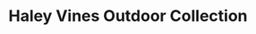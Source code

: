 ---
title: "Haley Vines Outdoor Collection"
url: /lufkin/haley-vines-outdoor-collection/
shop: Kleidung
---